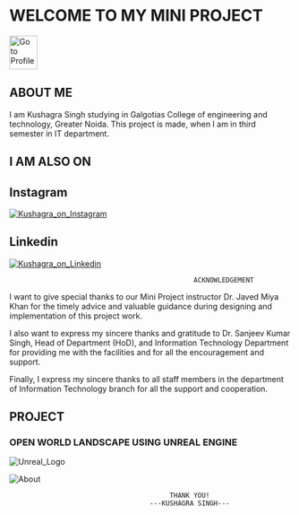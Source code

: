 # WELCOME TO MY MINI PROJECT

<a href="http://kushagraprofile.xyz">
         <img alt="Go to Profile" src="https://gitkushagra.github.io/medstore/Images/home.png" width="50" height="60"></a>

## ABOUT ME

I am Kushagra Singh studying in Galgotias College of engineering and technology, Greater Noida. This project is made, when I am in third semester in IT department.

## I AM ALSO ON

## Instagram
<a href="https://www.instagram.com/kushagra_shine">
         <img alt="Kushagra_on_Instagram" src="https://gitkushagra.github.io/medstore/Images/instalogo.png"></a>

## Linkedin
<a href="https://linkedin.com/in/kushagraprofile">
         <img alt="Kushagra_on_Linkedin" src="https://gitkushagra.github.io/medstore/Images/linklogo.png"></a>
                              

                                                  ACKNOWLEDGEMENT

I want to give special thanks to our Mini Project instructor Dr. Javed Miya Khan for the timely advice and valuable guidance during designing and implementation of this project work.

I also want to express my sincere thanks and gratitude to Dr. Sanjeev Kumar Singh, Head of Department (HoD), and Information Technology Department for providing me with the facilities and for all the encouragement and support.

Finally, I express my sincere thanks to all staff members in the department of Information Technology branch for all the support and cooperation.


## PROJECT

### OPEN WORLD LANDSCAPE USING UNREAL ENGINE

![Unreal_Logo](https://gitkushagra.github.io/unreal/Images/unreallogo.png)

![About](https://gitkushagra.github.io/unreal/Images/1.png)











                                            THANK YOU!
                                       ---KUSHAGRA SINGH---

